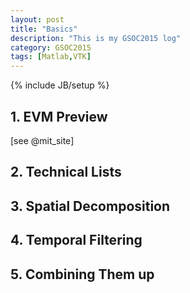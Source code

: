 ```yaml
---
layout: post
title: "Basics"
description: "This is my GSOC2015 log"
category: GSOC2015
tags: [Matlab,VTK]
---
```

{% include JB/setup %}

## 1. EVM Preview
[see @mit_site]


## 2. Technical Lists

## 3. Spatial Decomposition 

## 4. Temporal Filtering

## 5. Combining Them up



